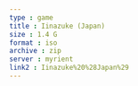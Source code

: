 ```yaml
---
type : game
title : Iinazuke (Japan)
size : 1.4 G
format : iso
archive : zip
server : myrient
link2 : Iinazuke%20%28Japan%29
---
```

